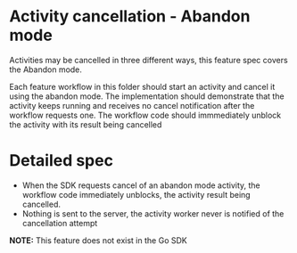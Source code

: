 # Activity cancellation - Abandon mode
Activities may be cancelled in three different ways, this feature spec covers the
Abandon mode.

Each feature workflow in this folder should start an activity and cancel it
using the abandon mode. The implementation should demonstrate that the activity
keeps running and receives no cancel notification after the workflow requests one.
The workflow code should immmediately unblock the activity with its result being
cancelled

# Detailed spec
* When the SDK requests cancel of an abandon mode activity, the workflow code
  immediately unblocks, the activity result being cancelled.
* Nothing is sent to the server, the activity worker never is notified of the
  cancellation attempt


**NOTE:** This feature does not exist in the Go SDK